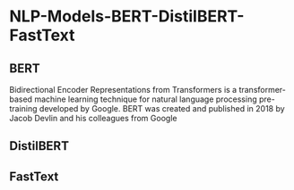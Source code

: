 # NLP-Models-BERT-DistilBERT-FastText

BERT
--
Bidirectional Encoder Representations from Transformers is a transformer-based machine learning technique for natural language processing pre-training developed by Google. BERT was created and published in 2018 by Jacob Devlin and his colleagues from Google


DistilBERT
--



FastText
--

